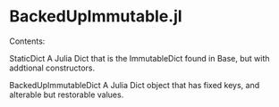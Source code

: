 # BackedUpImmutable.jl

Contents:

StaticDict
  A Julia Dict that is the ImmutableDict found in Base, but with addtional constructors.

BackedUpImmutableDict
  A Julia Dict object that has fixed keys, and alterable but restorable values.


